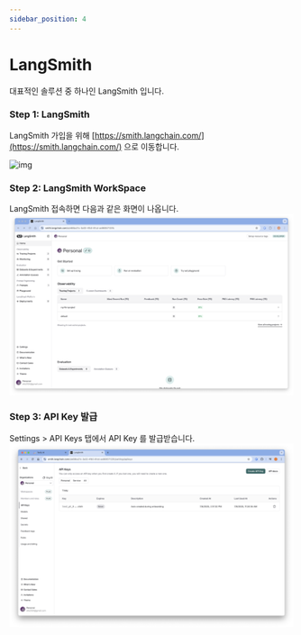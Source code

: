 ```yaml
---
sidebar_position: 4
---
```


# LangSmith

대표적인 솔루션 중 하나인 LangSmith 입니다.

### Step 1: LangSmith
LangSmith 가입을 위해 [https://smith.langchain.com/](https://smith.langchain.com/) 으로 이동합니다.

![img](langsmith_0.png)

### Step 2: LangSmith WorkSpace

LangSmith 접속하면 다음과 같은 화면이 나옵니다.
![img](langsmith_1.png)

### Step 3: API Key 발급
Settings > API Keys 탭에서 API Key 를 발급받습니다.
![img](langsmith_2.png)

